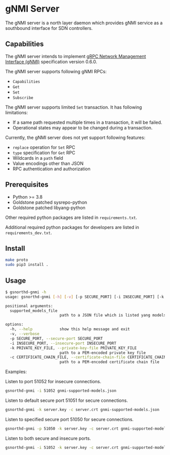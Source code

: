 # gNMI Server

The gNMI server is a north layer daemon which provides gNMI service as a southbound interface for SDN controllers.

## Capabilities

The gNMI server intends to implement [gRPC Network Management Interface (gNMI)](https://github.com/openconfig/reference/blob/master/rpc/gnmi/gnmi-specification.md) specification version 0.6.0.

The gNMI server supports following gNMI RPCs:

- `Capabilities`
- `Get`
- `Set`
- `Subscribe`

The gNMI server supports limited `Set` transaction. It has following limitations:

- If a same path requested multiple times in a transaction, it will be failed.
- Operational states may appear to be changed during a transaction.

Currently, the gNMI server does not yet support following features:

- `replace` operation for `Set` RPC
- `type` specification for `Get` RPC
- Wildcards in a `path` field
- Value encodings other than JSON
- RPC authentication and authorization

## Prerequisites

- Python >= 3.8
- Goldstone patched sysrepo-python
- Goldstone patched libyang-python

Other required python packages are listed in `requirements.txt`.

Additional required python packages for developers are listed in `requirements_dev.txt`.

## Install

```sh
make proto
sudo pip3 install .
```

## Usage

```sh
$ gsnorthd-gnmi -h
usage: gsnorthd-gnmi [-h] [-v] [-p SECURE_PORT] [-i INSECURE_PORT] [-k PRIVATE_KEY_FILE] [-c CERTIFICATE_CHAIN_FILE] supported_models_file

positional arguments:
  supported_models_file
                        path to a JSON file which is listed yang models supported by the gNMI server

options:
  -h, --help            show this help message and exit
  -v, --verbose
  -p SECURE_PORT, --secure-port SECURE_PORT
  -i INSECURE_PORT, --insecure-port INSECURE_PORT
  -k PRIVATE_KEY_FILE, --private-key-file PRIVATE_KEY_FILE
                        path to a PEM-encoded private key file
  -c CERTIFICATE_CHAIN_FILE, --certificate-chain-file CERTIFICATE_CHAIN_FILE
                        path to a PEM-encoded certificate chain file
```

Examples:

Listen to port 51052 for insecure connections.

```sh
gsnorthd-gnmi -i 51052 gnmi-supported-models.json
```

Listen to default secure port 51051 for secure connections.

```sh
gsnorthd-gnmi -k server.key -c server.crt gnmi-supported-models.json
```

Listen to specified secure port 51050 for secure connections.

```sh
gsnorthd-gnmi -p 51050 -k server.key -c server.crt gnmi-supported-models.json
```

Listen to both secure and insecure ports.

```sh
gsnorthd-gnmi -i 51052 -k server.key -c server.crt gnmi-supported-models.json
```
